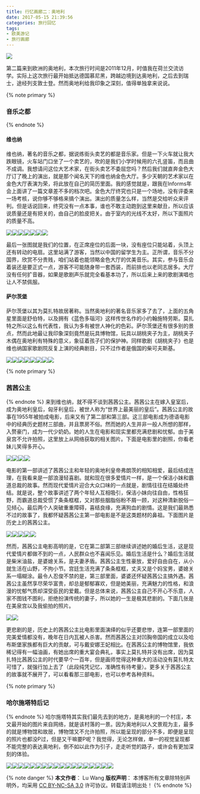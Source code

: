 ```yaml
---
title: 行忆画廊二：奥地利
date: 2017-05-15 21:39:56
categories: 旅行回忆
tags:
- 欧美游记
- 旅行画廊
---
```

<img src="/images/austria/feature.jpg" class="img-1f" />

第二篇来到欧洲的奥地利，本次旅行时间是2011年12月，时值我在荷兰交流访学。实际上这次旅行最开始抵达德国慕尼黑，跨越边境到达奥地利，之后去到瑞士，途经列支敦士登。然而奥地利给我印象之深刻，值得单独拿来说说。

<!-- more -->

{% note primary %}
### 音乐之都
{% endnote %}
#### 维也纳
维也纳，著名的音乐之都，据说练街头卖艺的都是音乐家。但是一下火车就让我大跌眼镜，火车站门口坐了一个卖艺的，吹的是我们小学时候用的六孔竖笛，而且曲不成调。我想请问这位大艺术家，在街头卖艺不委屈您吗？然后我们就直奔金色大厅订了晚上的演出，就是那个闻名天下的维也纳金色大厅。多少天朝的艺术家以在金色大厅表演为荣，将此放在自己的简历里面。我的感觉就是，跟我在Informs年会上面讲了一篇文章差不多的档次吧。金色大厅终究也只是一个场地，没有评委来一场考核，说你够不够格来搞个演出。演出的质量怎么样，当然是交给听众来评判。但是话说回来，终究没有一点本事，谁也不敢主动跑到这里来献丑，所以应该说质量还是有把关的，由自己的脸皮把关。由于室内的光线不太好，所以下面照片的质量不高。

<img src="/images/austria/P1010056.jpg" class="img-h" /><img src="/images/austria/IMG_0530.jpg" class="img-h" /><img src="/images/austria/P1010072.jpg" class="img-h" /><img src="/images/austria/P1010073.jpg" class="img-h" /><img src="/images/austria/P1010058.jpg" class="img-h" /><img src="/images/austria/P1010054.jpg" class="img-h" /><img src="/images/austria/IMG_0535.jpg" class="img-h" />

最后一张图就是我们的位置，在正席座位的后面一块，没有座位只能站着，头顶上还有转动的电扇。这里站满了游客，当然以中国的留学生为主。正所谓，音乐不分国界，欣赏不分贵贱，咱们站着也能领略金色大厅的优美音乐。其实，参与音乐会着装还是要正式一点，游客不可能随身带一套西装，而前排也以老同志居多。大厅没有任何扩音器，如果是歌剧声乐就完全看基本功了，所以后来上来的歌剧演唱也让人不禁佩服。

#### 萨尔茨堡
萨尔茨堡以其为莫扎特故居著称。当然奥地利的著名音乐家多了去了，上面的五角星里面是舒伯特，以及拥有《蓝色多瑙河》这样传世名作的小约翰施特劳斯。莫扎特之所以这么有代表性，我认为多有被世人神化的色彩。萨尔茨堡还有很多别的景点，然而此地最让我印象深刻竟然是玩具博物馆，玩具以胡桃夹子为主，胡桃夹子木偶在奥地利有特殊的意义，象征着孩子们的保护神。同样歌剧《胡桃夹子》也是维也纳国家歌剧院反复上演的经典剧目，只不过作者是俄国的柴可夫斯基。

<img src="/images/austria/P1010158.jpg" class="img-h" /><img src="/images/austria/P1010110.jpg" class="img-h" /><img src="/images/austria/P1010159.jpg" class="img-h" /><img src="/images/austria/P1010162.jpg" class="img-h" /><img src="/images/austria/P1010167.jpg" class="img-h" /><img src="/images/austria/P1010168.jpg" class="img-h" /><img src="/images/austria/P1010166.jpg" class="img-h" /><img src="/images/austria/P1010170.jpg" class="img-h" />

{% note primary %}
### 茜茜公主
{% endnote %}
来到维也纳，就不得不谈到茜茜公主。茜茜公主在嫁入皇室后，成为奥地利皇后，匈牙利皇后，被世人称为“世界上最美丽的皇后”。茜茜公主的故事在1955年被拍成电影，后来又有了第二部和第三部。这三部电影成为德语电影中的经典历史题材三部曲，并且票房不俗。然而她的人生并非一般人所想的那样，入赘豪门，成为一代少奶奶。她的人生在电影和现实里都充满悲剧和忧郁。由于美泉宫不允许拍照，这里放上从网络获取的相关图片。下面是电影里的剧照，你看老妹儿笑得多开心。

<img src="/images/austria/m1.jpg" class="img-h" /><img src="/images/austria/m2.jpg" class="img-h" /><img src="/images/austria/m3.jpg" class="img-h" /><img src="/images/austria/m4.jpg" class="img-h" />

电影的第一部讲述了茜茜公主和年轻的奥地利皇帝弗朗茨的相知相爱，最后结成连理，在我看来是一部浪漫轻喜剧。就和现在很多爱情片一样，是一个保洁小妹和霸道总裁的故事。然而现代爱情片迎合大众口味的一点就是，剧情往往在结婚处终结。就是说，整个故事讲述了两个年轻人互相吸引，保洁小妹向往自由，性格狂野，而霸道总裁受惯了条条框框，又对那些胭脂俗粉不屑一顾，对这种清新脱俗一见倾心。最后两个人突破重重障碍，喜结良缘，充满狗血的剧情。这是我们最熟悉不过的故事了，我都怀疑茜茜公主第一部电影是不是这类题材的鼻祖。下面图片是历史上的茜茜公主。

<img src="/images/austria/r1.jpg" class="img-h" /><img src="/images/austria/r2.jpg" class="img-h" /><img src="/images/austria/r3.jpg" class="img-h" /><img src="/images/austria/r4.jpg" class="img-h" /><img src="/images/austria/m5.png" class="img-h" />

然而，茜茜公主电影高明的是，它在第二部第三部继续讲述她的婚后生活，这是现代爱情片都做不到的一点，人民群众也不喜闻乐见。婚后生活是什么？婚后生活就是柴米油盐，是婆媳关系，是夫妻矛盾。茜茜公主生性豪放，爱好自由自在，从小就生活在山野，不拘小节。宫廷生活充满了条条框框，丈夫又是个妈宝男，婆媳关系一塌糊涂。最令人忍俊不禁的是，第三部里面，婆婆还怀疑茜茜公主搞外遇。茜茜公主虽然享尽荣华富贵，却总是郁郁寡欢，但是她美丽，充满魅力的性格，和浪漫的忧郁气质却深受臣民的爱戴。但是总体来说，茜茜公主自己不开心不乐意，人家不图钱不图利，拒绝扮演传统的妻子，所以她的一生是极其悲剧的。下面几张是在美泉宫以及我偷拍的照片。

<img src="/images/austria/P1010060.jpg" class="img-h" /><img src="/images/austria/IMG_0529.jpg" class="img-h" />

更悲剧的是，历史上的茜茜公主比电影里面演绎的似乎还要悲惨，连第一部里面的完美爱情都没有，晚年在日内瓦被人杀害。然而茜茜公主对凹胸帝国的成立以及哈布斯堡家族都有巨大的贡献，可与戴安娜王妃相比。在茜茜公主的博物馆里，我依稀记得有一幅油画，有她出席的重大宴会典礼，事实上莫扎特并没有出席，因为莫扎特比茜茜公主的时代要早个一百年，但是画师觉得这种重大的活动没有莫扎特太可惜了，就强行加上去了（此段纯凭记忆，准确性有待考量）。更多关于茜茜公主的故事就不展开了，可以看看那三部电影，也可以参考各种资料。




{% note primary %}
### 哈尔施塔特后记
{% endnote %}
哈尔施塔特其实我们最先去到的地方，是奥地利的一个村庄，本文最开始的图片来自网络，就是该村落的一景。因为奥地利以人文景观为主，最多的就是博物馆和故居，博物馆又不允许拍照，所以能呈现的部分不多，即便是呈现的照片也都没P过，但是又干嘛要P呢？我觉得，无论怎样做，单一的视觉呈现都不能完整的表达奥地利，倒不如以此作为引子，走走听觉的路子，或许会有更加深刻的体验。

<img src="/images/austria/P1010032.jpg" class="img-h" /><img src="/images/austria/IMG_0506.jpg" class="img-h" /><img src="/images/austria/P1010037.jpg" class="img-h" /><img src="/images/austria/P1010047.jpg" class="img-h" /><img src="/images/austria/P1010052.jpg" class="img-h" /><img src="/images/austria/IMG_0540.jpg" class="img-h" /><img src="/images/austria/P1010115.jpg" class="img-h" /><img src="/images/austria/P1010122.jpg" class="img-h" /><img src="/images/austria/P1010129.jpg" class="img-h" /><img src="/images/austria/P1010138.jpg" class="img-h" /><img src="/images/austria/P1010141.jpg" class="img-h" /><img src="/images/austria/P1010064.jpg" class="img-h" /><img src="/images/austria/P1010031.jpg" class="img-h" /><img src="/images/austria/IMG_0508.jpg" class="img-h" /><img src="/images/austria/P1010156.jpg" class="img-h" /><img src="/images/austria/P1010015.jpg" class="img-h" /><img src="/images/austria/P1010021.jpg" class="img-h" /><img src="/images/austria/P1010010.jpg" class="img-h" />

{% note danger %} 
**本文作者**： Lu Wang
**版权声明**： 本博客所有文章除特别声明外，均采用 [CC BY-NC-SA 3.0](https://creativecommons.org/licenses/by-nc-sa/3.0/cn/) 许可协议。转载请注明出处！
{% endnote %}




